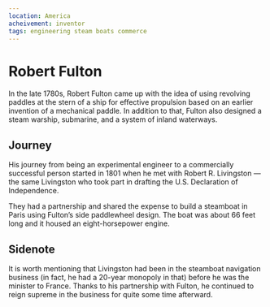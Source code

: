 ```yaml
---
location: America
acheivement: inventor
tags: engineering steam boats commerce
---
```


# Robert Fulton

In the late 1780s, Robert Fulton came up with the idea of using revolving paddles at the stern of a ship for effective propulsion based on an earlier invention of a mechanical paddle. In addition to that, Fulton also designed a steam warship, submarine, and a system of inland waterways. 

## Journey

His journey from being an experimental engineer to a commercially successful person started in 1801 when he met with Robert R. Livingston — the same Livingston who took part in drafting the U.S. Declaration of Independence.

They had a partnership and shared the expense to build a steamboat in Paris using Fulton’s side paddlewheel design. The boat was about 66 feet long and it housed an eight-horsepower engine. 

## Sidenote

It is worth mentioning that Livingston had been in the steamboat navigation business (in fact, he had a 20-year monopoly in that) before he was the minister to France. Thanks to his partnership with Fulton, he continued to reign supreme in the business for quite some time afterward.